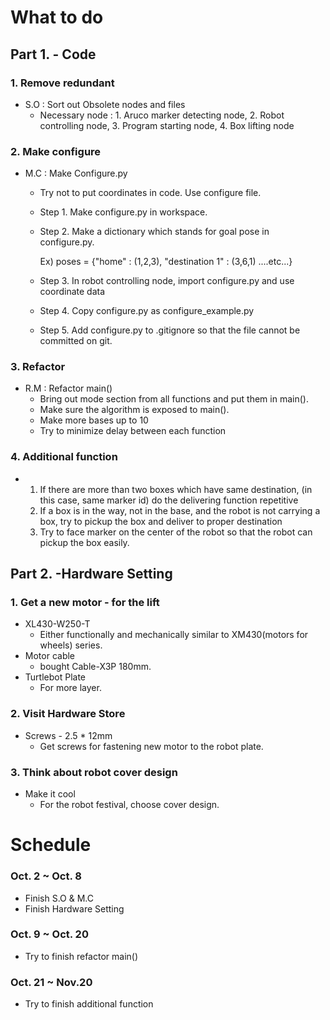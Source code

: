 # What to do

## Part 1. - Code

### 1. Remove redundant

- S.O : Sort out Obsolete nodes and files
  - Necessary node : 1. Aruco marker detecting node, 2. Robot controlling node, 3. Program starting node, 4. Box lifting node



### 2. Make configure

- M.C : Make Configure.py

  - Try not to put coordinates in code. Use configure file.

  - Step 1. Make configure.py in workspace.

  - Step 2. Make a dictionary which stands for goal pose in configure.py.

    Ex) poses = {"home" : (1,2,3), "destination 1" : (3,6,1) ....etc...}

  - Step 3. In robot controlling node, import configure.py and use coordinate data

  - Step 4. Copy configure.py as configure_example.py

  - Step 5. Add configure.py to .gitignore so that the file cannot be committed on git.



### 3. Refactor

- R.M : Refactor main()
  - Bring out mode section from all functions and put them in main().
  - Make sure the algorithm is exposed to main().
  - Make more bases up to 10
  - Try to minimize delay between each function



### 4. Additional function

- 1. If there are more than two boxes which have same destination, (in this case, same marker id) do the delivering function repetitive
  2. If a box is in the way, not in the base, and the robot is not carrying a box, try to pickup the box and deliver to proper destination
  3. Try to face marker on the center of the robot so that the robot can pickup the box easily.



## Part 2. -Hardware Setting

### 1. Get a new motor - for the lift

- XL430-W250-T
  - Either functionally and mechanically similar to XM430(motors for wheels) series.
- Motor cable
  - bought Cable-X3P 180mm.
- Turtlebot Plate
  - For more layer.



### 2. Visit Hardware Store

- Screws - 2.5 * 12mm
  - Get screws for fastening new motor to the robot plate.



### 3. Think about robot cover design

- Make it cool
  - For the robot festival, choose cover design.



# Schedule

### Oct. 2 ~ Oct. 8

- Finish S.O & M.C
- Finish Hardware Setting



### Oct. 9 ~ Oct. 20

- Try to finish refactor main()



### Oct. 21 ~ Nov.20

- Try to finish additional function